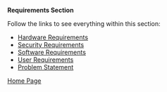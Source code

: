 **Requirements Section** 

Follow the links to see everything within this section:
- [Hardware Requirements](https://github.com/SirRexOfRider/CYBR404-UNK-Oregon-Trail/blob/main/Project/Requirements/HardwareRequirements.md)
- [Security Requirements](https://github.com/SirRexOfRider/CYBR404-UNK-Oregon-Trail/blob/main/Project/Requirements/SecurityRequirements.md)
- [Software Requirements](https://github.com/SirRexOfRider/CYBR404-UNK-Oregon-Trail/blob/main/Project/Requirements/SoftwareRequirements.md)
- [User Requirements](https://github.com/SirRexOfRider/CYBR404-UNK-Oregon-Trail/blob/main/Project/Requirements/UserRequirements.md)
- [Problem Statement](https://github.com/SirRexOfRider/CYBR404-UNK-Oregon-Trail/blob/main/Project/Planning/ProblemStatement.md)







[Home Page](https://github.com/SirRexOfRider/CYBR404-UNK-Oregon-Trail/tree/main)
